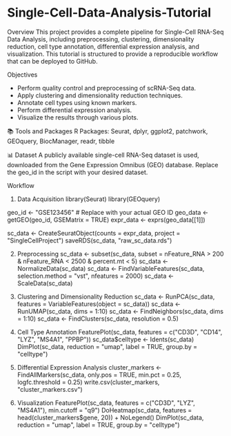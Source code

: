 # Single-Cell-Data-Analysis-Tutorial

Overview
This project provides a complete pipeline for Single-Cell RNA-Seq Data Analysis, including preprocessing, clustering, dimensionality reduction, cell type annotation, differential expression analysis, and visualization. This tutorial is structured to provide a reproducible workflow that can be deployed to GitHub.

Objectives
- Perform quality control and preprocessing of scRNA-Seq data.
- Apply clustering and dimensionality reduction techniques.
- Annotate cell types using known markers.
- Perform differential expression analysis.
- Visualize the results through various plots.


📚 Tools and Packages
R Packages: Seurat, dplyr, ggplot2, patchwork, GEOquery, BiocManager, readr, tibble


📊 Dataset
A publicly available single-cell RNA-Seq dataset is used, downloaded from the Gene Expression Omnibus (GEO) database.
Replace the geo_id in the script with your desired dataset.

Workflow
1. Data Acquisition
library(Seurat)
library(GEOquery)

geo_id <- "GSE123456"  # Replace with your actual GEO ID
geo_data <- getGEO(geo_id, GSEMatrix = TRUE)
expr_data <- exprs(geo_data[[1]])

sc_data <- CreateSeuratObject(counts = expr_data, project = "SingleCellProject")
saveRDS(sc_data, "raw_sc_data.rds")

2. Preprocessing
sc_data <- subset(sc_data, subset = nFeature_RNA > 200 & nFeature_RNA < 2500 & percent.mt < 5)
sc_data <- NormalizeData(sc_data)
sc_data <- FindVariableFeatures(sc_data, selection.method = "vst", nfeatures = 2000)
sc_data <- ScaleData(sc_data)

3. Clustering and Dimensionality Reduction
sc_data <- RunPCA(sc_data, features = VariableFeatures(object = sc_data))
sc_data <- RunUMAP(sc_data, dims = 1:10)
sc_data <- FindNeighbors(sc_data, dims = 1:10)
sc_data <- FindClusters(sc_data, resolution = 0.5)

4. Cell Type Annotation
FeaturePlot(sc_data, features = c("CD3D", "CD14", "LYZ", "MS4A1", "PPBP"))
sc_data$celltype <- Idents(sc_data)
DimPlot(sc_data, reduction = "umap", label = TRUE, group.by = "celltype")

6. Differential Expression Analysis
cluster_markers <- FindAllMarkers(sc_data, only.pos = TRUE, min.pct = 0.25, logfc.threshold = 0.25)
write.csv(cluster_markers, "cluster_markers.csv")

8. Visualization
FeaturePlot(sc_data, features = c("CD3D", "LYZ", "MS4A1"), min.cutoff = "q9")
DoHeatmap(sc_data, features = head(cluster_markers$gene, 20)) + NoLegend()
DimPlot(sc_data, reduction = "umap", label = TRUE, group.by = "celltype")

